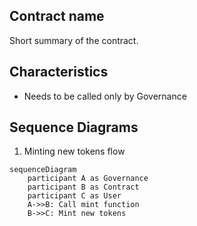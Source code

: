 ## Contract name

Short summary of the contract.

## Characteristics

- Needs to be called only by Governance

## Sequence Diagrams

1. Minting new tokens flow

```mermaid
sequenceDiagram
    participant A as Governance
    participant B as Contract
    participant C as User
    A->>B: Call mint function
    B->>C: Mint new tokens
```
